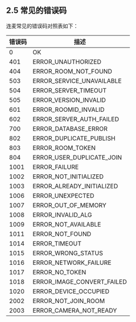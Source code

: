 ## 2.5 常见的错误码

连麦常见的错误码对照表如下：

| 错误码  | 描述                      |
| ---- | -------------------------- |
| 0    | OK                         |
| 401  | ERROR_UNAUTHORIZED         |
| 404  | ERROR_ROOM_NOT_FOUND       |
| 503  | ERROR_SERVICE_UNAVAILABLE  |
| 504  | ERROR_SERVER_TIMEOUT       |
| 505  | ERROR_VERSION_INVALID      |
| 601  | ERROR_ROOMID_INVALID       |
| 602  | ERROR_SERVER_AUTH_FAILED   |
| 700  | ERROR_DATABASE_ERROR       |
| 802  | ERROR_DUPLICATE_PUBLISH    |
| 803  | ERROR_ROOM_TOKEN           |
| 804  | ERROR_USER_DUPLICATE_JOIN  |
| 1001 | ERROR_FAILURE              |
| 1002 | ERROR_NOT_INITIALIZED      |
| 1003 | ERROR_ALREADY_INITIALIZED  |
| 1006 | ERROR_UNEXPECTED           |
| 1007 | ERROR_OUT_OF_MEMORY        |
| 1008 | ERROR_INVALID_ALG          |
| 1009 | ERROR_NOT_AVAILABLE        |
| 1011 | ERROR_NOT_FOUND            |
| 1014 | ERROR_TIMEOUT              |
| 1015 | ERROR_WRONG_STATUS         |
| 1016 | ERROR_NETWORK_FAILURE      |
| 1017 | ERROR_NO_TOKEN             |
| 1018 | ERROR_IMAGE_CONVERT_FAILED |
| 1020 | ERROR_DEVICE_OCCUPIED      |
| 2002 | ERROR_NOT_JOIN_ROOM        |
| 2003 | ERROR_CAMERA_NOT_READY     |
